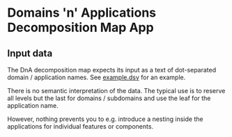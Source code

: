 # Domains 'n' Applications Decomposition Map App

## Input data

The DnA decomposition map expects its input as a text of dot-separated domain / application names. See [example.dsv](https://raw.githubusercontent.com/JohannesFKnauf/domains-n-applications-decomposition-map/master/example.dsv) for an example.

There is no semantic interpretation of the data. The typical use is to reserve all levels but the last for domains / subdomains and use the leaf for the application name.

However, nothing prevents you to e.g. introduce a nesting inside the applications for individual features or components.

